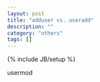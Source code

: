```yaml
---
layout: post
title: "adduser vs. useradd"
description: ""
category: "others"
tags: []
---
```

{% include JB/setup %}



usermod
